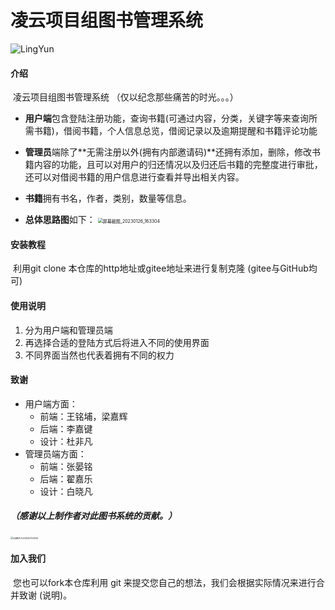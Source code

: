 # 凌云项目组图书管理系统

![LingYun](https://roninz.oss-cn-beijing.aliyuncs.com/LingYun.png)



#### 介绍

​      凌云项目组图书管理系统  （仅以纪念那些痛苦的时光。。。）

- **用户端**包含登陆注册功能，查询书籍(可通过内容，分类，关键字等来查询所需书籍)，借阅书籍，个人信息总览，借阅记录以及逾期提醒和书籍评论功能

- **管理员**端除了**无需注册以外(拥有内部邀请码)**还拥有添加，删除，修改书籍内容的功能，且可以对用户的归还情况以及归还后书籍的完整度进行审批，还可以对借阅书籍的用户信息进行查看并导出相关内容。

- **书籍**拥有书名，作者，类别，数量等信息。



- **总体思路图**如下：		<img src="https://roninz.oss-cn-beijing.aliyuncs.com/%E5%B1%8F%E5%B9%95%E6%88%AA%E5%9B%BE_20230126_163304.png" alt="屏幕截图_20230126_163304" style="zoom: 50%;" />





#### 安装教程

​		利用git clone 本仓库的http地址或gitee地址来进行复制克隆   (gitee与GitHub均可)



#### 使用说明

1.  分为用户端和管理员端
2.  再选择合适的登陆方式后将进入不同的使用界面
3.  不同界面当然也代表着拥有不同的权力



#### 致谢

- 用户端方面：
  - 前端：王铭埔，梁嘉辉
  - 后端：李嘉键
  - 设计：杜非凡	
- 管理员端方面：
  - 前端：张晏铭
  - 后端：翟嘉乐
  - 设计：白晓凡

##### 											**（感谢以上制作者对此图书系统的贡献。）**

<img src="https://roninz.oss-cn-beijing.aliyuncs.com/QQ%E5%9B%BE%E7%89%8720230201133132.jpg" alt="QQ图片20230201133132" style="zoom:25%;" />

#### 加入我们

​	您也可以fork本仓库利用 git 来提交您自己的想法，我们会根据实际情况来进行合并致谢 (说明)。

​	

